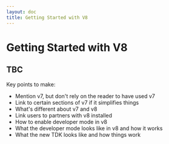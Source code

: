 ```yaml
---
layout: doc
title: Getting Started with V8
---
```


# Getting Started with V8

## TBC

Key points to make:

- Mention v7, but don't rely on the reader to have used v7
- Link to certain sections of v7 if it simplifies things
- What's different about v7 and v8
- Link users to partners with v8 installed
- How to enable developer mode in v8
- What the developer mode looks like in v8 and how it works
- What the new TDK looks like and how things work
